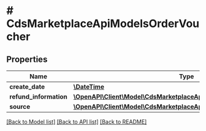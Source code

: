 # # CdsMarketplaceApiModelsOrderVoucher

## Properties

Name | Type | Description | Notes
------------ | ------------- | ------------- | -------------
**create_date** | [**\DateTime**](\DateTime.md) |  | [optional]
**refund_information** | [**\OpenAPI\Client\Model\CdsMarketplaceApiModelsOrderRefundInformation**](CdsMarketplaceApiModelsOrderRefundInformation.md) |  | [optional]
**source** | [**\OpenAPI\Client\Model\CdsMarketplaceApiModelsOrderVoucherActor**](CdsMarketplaceApiModelsOrderVoucherActor.md) |  | [optional]

[[Back to Model list]](../../README.md#models) [[Back to API list]](../../README.md#endpoints) [[Back to README]](../../README.md)
